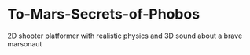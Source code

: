 # To-Mars-Secrets-of-Phobos
2D shooter platformer with realistic physics and 3D sound about a brave marsonaut
